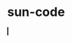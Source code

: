 # sun-code
<!DOCTYPE html>
<html>
<head lang="en">
    <meta charset="UTF-8">
    <title>canvas</title>
    <style type="text/css">
        #canvas{
            border:1px solid #000000;
        }
    </style>
</head>
<body>
<canvas id="canvas" width="800" height="800"></canvas>
</body>
<script>
    window.onload=function() {
        var canvas = document.getElementById("canvas");//获取canvas的ID
        var context = canvas.getContext("2d");//这句话的作用相当于添加强大的绘图工具
        /* context.lineWidth=10;//设置线条的粗细
      context.strokeStyle="red";//设置线条的颜色
      context.lineCap="round";//把线头的形状变成圆形，也有长方头，默认是butt
      context.moveTo(10,10);//确定点的开头的坐标
      context.lineTo(400,400);//确定点的结束的坐标
      context.stroke();//画出线来
        //绘图的另一个特性beginPath(),作用是重新开始新的线段的绘制
        context.beginPath();
        context.moveTo(20,200);//确定点的开头的坐标
        context.lineTo(400,400);//确定点的结束的坐标
        context.stroke();//画出线来
        context.closePath();*/
        context.moveTo(250,50);
        context.lineTo(50,250);
        context.lineTo(450,250);
        context.closePath();//closePath 会在最后一个绘制点和绘制的起点之间绘制一条线；
        //填充内部
        context.fillStyle="blue";
        context.fill();
        //填充外部的轮廓
        context.strokeStyle="green";
        context.stroke();
        context.beginPath();
        context.strokeStyle="black";
        context.strokeRect(50,20,34,34);
        context.stroke();
        //建议先填充颜色，再去填充轮廓，不这样的话，轮廓的颜色可能会被覆盖点；
        context.beginPath();
       var centerX=350;
       var
               centerY = 300;
        var radius= 100;
        var startingAngle=0.5*Math.
                PI;
        var endingAngle=1*Math.PI;
       context.arc(centerX,centerY,
               radius, startingAngle, endingAngle);
        context.stroke();
        context.beginPath();
        //在三个地方绘制同样大小的的正方形
        context.rect(400,400,30,30);
        context.rect(450, 450,30,30);
        context.rect(500, 500,30,30);
        context.strokeStyle= "red";
        context.translate(20,20);
        context.rect(400,400,30,30);
        context.translate(10,10);
        context.rect(450,450,30,30); //
        //translate是移动了坐标的原点；
        // 要注意的一点是translate（平移）和rotate（旋转）都是具有累加的机制，
        context.stroke();
        context.beginPath();
        context.translate(600,600);
         var num=10;
        for(var i=1;i<num;i++) {
            context.rotate(2 * Math.PI / (num-1));
            //在绘制正方形的时候要先旋转坐标，旋转一周是2*Math.PI,因此每个正方形的旋转角度取决于要绘制的总是
            //rotate的使用方法context.rotate(angle);如需将角度转换为弧度，请使用 degrees*Math.PI/180 公式进行计算。
            context.rect(0, 0, 50, 50);
        }
        context.stroke();
        context.beginPath();
        //接下来介绍的是透明度；
        context.fillStyle="rgba(100,100,100,0.5)";//只是设置了一种样式的透明度；
        context.globalAlpha=0.5;//这个透明度的作用是将所有的样式的透明度设置为一样的；
       //canvas的合成操作，一般在canvas 中绘制多个图形时候，后面绘制的图形会位于先绘制的图形的上面，为遮住原来绘制的图形，
        //默认的合成操作是source-over,即新绘制的图形位于先绘制的图形上面，还会有覆盖；，改变合成的操作添加context.globalCompositeOperation=""
        context.globalCompositeOperation="orx";//orx是告诉浏览器不显示两个图形相互重叠的部分

      }
</script>
</html>
